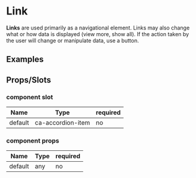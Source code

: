 
# Link

**Links** are used primarily as a navigational element. Links may also change what or how data is displayed (view more, show all). If the action taken by the user will change or manipulate data, use a button.


## Examples

<CodeSnippet codePenId="VBYOpp"></CodeSnippet>

## Props/Slots

### component slot

| Name | Type | required |
| ------ | ----------- | ------ |
| default   | ca-accordion-item | no | 

### component props

| Name | Type | required |
| ------ | ----------- | ------ |
| default   | any | no |